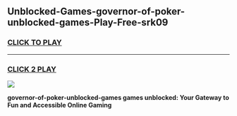 
## Unblocked-Games-governor-of-poker-unblocked-games-Play-Free-srk09
<h3>
<a href="https://premium76.site?title=governor-of-poker-unblocked-games&ref=24M">CLICK TO PLAY</a></h3>
<hr>

<h3>
<a href="https://premium76.site?title=governor-of-poker-unblocked-games&ref=24M">CLICK 2 PLAY</a>
  
</h3>

<a href="https://premium76.site?title=governor-of-poker-unblocked-games&ref=24M"><img src="https://clearcache.store/games.png"></a>


**governor-of-poker-unblocked-games games unblocked: Your Gateway to Fun and Accessible Online Gaming**
